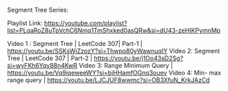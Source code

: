 Segment Tree Series:

Playlist Link: https://youtube.com/playlist?list=PLqaRoZ8uTpVchC6Nmq1TmShxked0asQRw&si=dU43-zeHIKPymnMp

Video 1 : Segment Tree | LeetCode 307| Part-1 | https://youtu.be/SSKsWjZzozY?si=Thwpo80yWawnuqIY
Video 2: Segment Tree | LeetCode 307 | Part-2 | https://youtu.be/j1Oo43sD2Sg?si=wyFKh6Yqy88n4KwR
Video 3: Range Minimum Query | https://youtu.be/Vq9iqeweeWY?si=bjHHamfOGnq3ouev
Video 4: Min- max range query | https://youtu.be/LJCJUF8wwmc?si=OB3XfuN_KrkJAzCd
